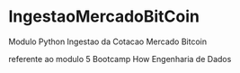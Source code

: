 # IngestaoMercadoBitCoin

Modulo Python Ingestao da Cotacao Mercado Bitcoin

referente ao modulo 5 Bootcamp How Engenharia de Dados




